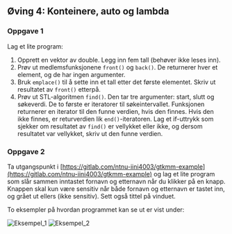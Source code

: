 ## Øving 4: Konteinere, auto og lambda

### Oppgave 1

Lag et lite program:

1. Opprett en vektor av double. Legg inn fem tall (behøver ikke leses inn).
2. Prøv ut medlemsfunksjonene `front()` og `back()`. De returnerer hver et element, og de har ingen argumenter.
3. Bruk `emplace()` til å sette inn et tall etter det første elementet. Skriv ut resultatet av `front()` etterpå.
4. Prøv ut STL-algoritmen `find()`. Den tar tre argumenter: start, slutt og søkeverdi. De to første er iteratorer til søkeintervallet. Funksjonen returnerer en iterator til den funne verdien, hvis den finnes. Hvis den ikke finnes, er returverdien lik `end()`-iteratoren. Lag et if-uttrykk som sjekker om resultatet av `find()` er vellykket eller ikke, og dersom resultatet var vellykket, skriv ut den funne verdien.

### Oppgave 2

Ta utgangspunkt i [https://gitlab.com/ntnu-iini4003/gtkmm-example](https://gitlab.com/ntnu-iini4003/gtkmm-example) og lag et lite program som slår sammen inntastet fornavn og etternavn når du klikker på en knapp. Knappen skal kun være sensitiv når både fornavn og etternavn er tastet inn, og grået ut ellers (ikke sensitiv). Sett også tittel på vinduet. 

To eksempler på hvordan programmet kan se ut er vist under:


![Eksempel_1](https://folk.ntnu.no/eidheim/c++/4-kontainere-auto-og-lambda/gtkmm1.png)
![Eksempel_2](https://folk.ntnu.no/eidheim/c++/4-kontainere-auto-og-lambda/gtkmm2.png)
